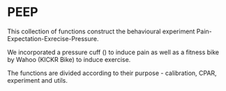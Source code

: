 # PEEP

This collection of functions construct the behavioural experiment 
Pain-Expectation-Exrecise-Pressure. 

We incorporated a pressure cuff () to induce pain 
as well as a fitness bike by Wahoo (KICKR Bike) to induce exercise. 

The functions are divided according to their purpose - calibration, CPAR, experiment
and utils. 
